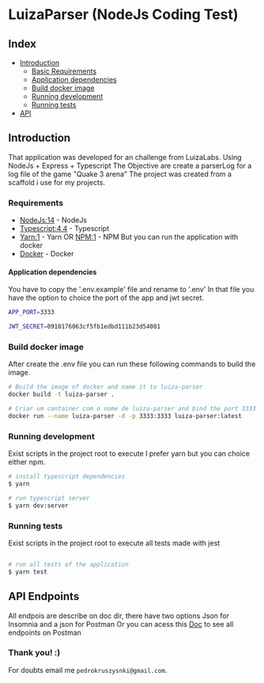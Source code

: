 # LuizaParser (NodeJs Coding Test)

## Index

- [Introduction](https://github.com/PedroKruszynski/LuizaParser#introduction)
  - [Basic Requirements](https://github.com/PedroKruszynski/LuizaParser#requirements)
  - [Application dependencies](https://github.com/PedroKruszynski/LuizaParser#application-dependencies)
  - [Build docker image](https://github.com/PedroKruszynski/LuizaParser#build-docker-image)
  - [Running development](https://github.com/PedroKruszynski/LuizaParser#running-development)
  - [Running tests](https://github.com/PedroKruszynski/LuizaParser#running-tests)
- [API](https://github.com/PedroKruszynski/LuizaParser#api-endpoints)

## Introduction

That application was developed for an challenge from LuizaLabs. Using NodeJs + Express + Typescript
The Objective are create a parserLog for a log file of the game "Quake 3 arena"
The project was created from a scaffold i use for my projects.

### Requirements

- [NodeJs:14](https://nodejs.org/en/) - NodeJs
- [Typescript:4.4](https://www.typescriptlang.org/) - Typescript
- [Yarn:1](https://yarnpkg.com/) - Yarn OR [NPM:1](https://www.npmjs.com/) - NPM
But you can run the application with docker
- [Docker](https://www.docker.com/) - Docker

#### Application dependencies

You have to copy the '.env.example' file and rename to '.env'
In that file you have the option to choice the port of the app and jwt secret.

``` bash
APP_PORT=3333

JWT_SECRET=0910176063cf5fb1edbd111b23d54081
```

### Build docker image

After create the .env file you can run these following commands to build the image.

``` bash
# Build the image of docker and name it to luiza-parser
docker build -t luiza-parser .

# Criar um container com o nome de luiza-parser and bind the port 3333
docker run --name luiza-parser -d -p 3333:3333 luiza-parser:latest
```

### Running development

Exist scripts in the project root to execute
I prefer yarn but you can choice either npm.

``` bash
# install typescript dependencies
$ yarn

# run typescript server
$ yarn dev:server
```

### Running tests

Exist scripts in the project root to execute all tests made with jest

``` bash

# run all tests of the application
$ yarn test

```

## API Endpoints

All endpois are describe on doc dir, there have two options
Json for Insomnia and a json for Postman
Or you can acess this [Doc](https://documenter.getpostman.com/view/13751794/U16nKjTi) to see all endpoints on Postman

### Thank you! :)

For doubts email me `pedrokruszysnki@gmail.com`.
